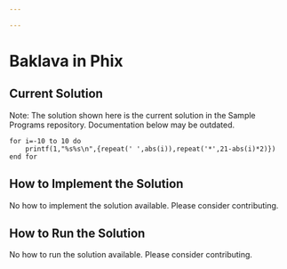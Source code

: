 ```yaml
---

---
```


# Baklava in Phix

## Current Solution

Note: The solution shown here is the current solution in the Sample Programs repository. Documentation below may be outdated.

```Phix
for i=-10 to 10 do
    printf(1,"%s%s\n",{repeat(' ',abs(i)),repeat('*',21-abs(i)*2)})
end for

```

## How to Implement the Solution

No how to implement the solution available. Please consider contributing.

## How to Run the Solution

No how to run the solution available. Please consider contributing.